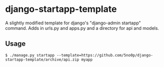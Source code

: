 # django-startapp-template

A slightly modified template for django's "django-admin startapp" command. Adds in urls.py and apps.py and a directory for api and models.

## Usage
```
$ ./manage.py startapp --template=https://github.com/5no0p/django-startapp-template/archive/api.zip myapp
```
